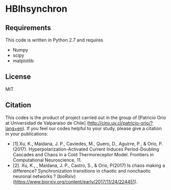 # HBIhsynchron

## Requirements
This code is written in Python 2.7 and requires

* Numpy
* scipy
* matplotlib

## License
MIT

## Citation
 This codes is the product of project carried out in the group of [Patricio Orio at Universidad de Valparaíso de Chile] (http://cinv.uv.cl/patricio-orio/?lang=en). If you feel our codes helpful  to your study, please give a citation in your publications:
 * [1].Xu, K., Maidana, J. P., Caviedes, M., Quero, D., Aguirre, P., & Orio, P. (2017). Hyperpolarization-Activated Current Induces Period-Doubling Cascades and Chaos in a Cold Thermoreceptor Model. Frontiers in Computational Neuroscience, 11.
 * [2]. Xu, K., , Maidana, J. P., Castro, S., & Orio, P(2017) Is chaos making a difference? Synchronization transitions in chaotic and nonchaotic neuronal networks ? (bioRxiv) (https://www.biorxiv.org/content/early/2017/11/24/224451).
